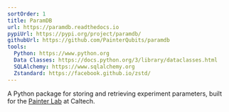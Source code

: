 ```yaml
---
sortOrder: 1
title: ParamDB
url: https://paramdb.readthedocs.io
pypiUrl: https://pypi.org/project/paramdb/
githubUrl: https://github.com/PainterQubits/paramdb
tools:
  Python: https://www.python.org
  Data Classes: https://docs.python.org/3/library/dataclasses.html
  SQLAlchemy: https://www.sqlalchemy.org
  Zstandard: https://facebook.github.io/zstd/
---
```


A Python package for storing and retrieving experiment parameters, built for the
<a href="https://painterlab.caltech.edu" target="_blank">Painter Lab</a> at Caltech.
